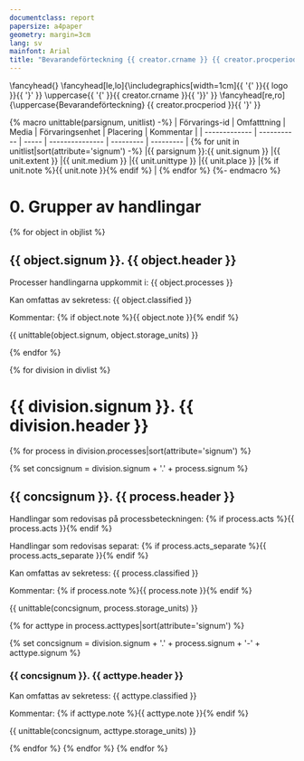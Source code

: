```yaml
---
documentclass: report
papersize: a4paper
geometry: margin=3cm
lang: sv
mainfont: Arial
title: "Bevarandeförteckning {{ creator.crname }} {{ creator.procperiod }}"
---
```


\fancyhead{}
\fancyhead[le,lo]{\includegraphics[width=1cm]{{ '{' }}{{ logo }}{{ '}' }} 
\uppercase{{ '{' }}{{ creator.crname }}{{ '}}' }}
\fancyhead[re,ro]{\uppercase{Bevarandeförteckning} {{ creator.procperiod }}{{ '}' }}

{% macro unittable(parsignum, unitlist) -%}
| Förvarings-id | Omfatttning | Media | Förvaringsenhet | Placering | Kommentar |
| ------------- | ----------- | ----- | --------------- | --------- | --------- |
{% for unit in unitlist|sort(attribute='signum') -%}
|{{ parsignum }}:{{ unit.signum }} |{{ unit.extent }} |{{ unit.medium }} |{{ unit.unittype }} |{{ unit.place  }} |{% if unit.note %}{{ unit.note }}{% endif %} |
{% endfor %}
{%- endmacro %}

# 0. Grupper av handlingar

{% for object in objlist %} 

## {{ object.signum }}. {{ object.header }}

Processer handlingarna uppkommit i: {{ object.processes }}

Kan omfattas av sekretess: {{ object.classified }}

Kommentar: {% if object.note %}{{ object.note }}{% endif %}

{{ unittable(object.signum, object.storage_units) }}

{% endfor %}

{% for division in divlist %}

# {{ division.signum }}. {{ division.header }}

{% for process in division.processes|sort(attribute='signum') %}

{% set concsignum = division.signum + '.' + process.signum %}

## {{ concsignum }}. {{ process.header }}

Handlingar som redovisas på processbeteckningen: {% if process.acts %}{{ process.acts }}{% endif %}

Handlingar som redovisas separat: {% if process.acts_separate %}{{ process.acts_separate }}{% endif %}

Kan omfattas av sekretess: {{ process.classified }}

Kommentar: {% if process.note %}{{ process.note }}{% endif %}

{{ unittable(concsignum, process.storage_units) }}

{% for acttype in process.acttypes|sort(attribute='signum') %}

{% set concsignum = division.signum + '.' + process.signum + '-' + acttype.signum %}

###  {{ concsignum }}. {{ acttype.header }}

Kan omfattas av sekretess: {{ acttype.classified }}

Kommentar: {% if acttype.note %}{{ acttype.note }}{% endif %}

{{ unittable(concsignum, acttype.storage_units) }}

{% endfor %}
{% endfor %}
{% endfor %}
